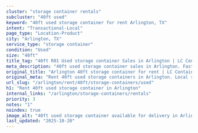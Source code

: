 ```yaml
---
cluster: "storage container rentals"
subcluster: "40ft used"
keyword: "40ft used storage container for rent Arlington, TX"
intent: "Transactional-Local"
page_type: "Location-Product"
city: "Arlington, TX"
service_type: "storage container"
condition: "Used"
size: "40ft"
title_tag: "40ft R01 Used storage container Sales in Arlington | LC Container"
meta_description: "40ft used storage container sales in Arlington. Fast delivery, competitive pricing. Serving storage containers area. Quote ID: LTM. Call (214) 524-4168 for your free quote today."
original_title: "Arlington 40ft storage container for rent | LC Container"
original_meta: "Rent 40ft used storage containers in Arlington. Local since 2003. Flexible rental terms. Same-week delivery available. Get your free quote — call (214) 524-4..."
url_slug: "/arlington/rent/40ft/storage-containers/used"
h1: "Rent 40ft used storage container in Arlington"
internal_links: "/arlington/storage-containers/rentals"
priority: 3
notes: "1"
noindex: true
image_alt: "40ft used storage container available for delivery in Arlington"
last_updated: "2025-10-20"
---
```


<!-- TODO: Add unique city/inventory copy, images, and internal links here. -->
